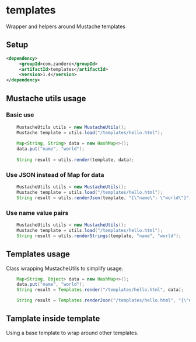 # templates
Wrapper and helpers around Mustache templates 

## Setup
```xml
<dependency>      
     <groupId>com.zandero</groupId>      
     <artifactId>templates</artifactId>      
     <version>1.4</version>      
</dependency>
```

## Mustache utils usage

### Basic use
```java
    MustacheUtils utils = new MustacheUtils();
    Mustache template = utils.load("/templates/hello.html");
    
    Map<String, String> data = new HashMap<>();
    data.put("name", "world");
    
    String result = utils.render(template, data);
```

### Use JSON instead of Map for data
```java
    MustacheUtils utils = new MustacheUtils();
    Mustache template = utils.load("/templates/hello.html");
    String result = utils.renderJson(template, "{\"name\": \"world\"}");
```

### Use name value pairs
```java
    MustacheUtils utils = new MustacheUtils();
    Mustache template = utils.load("/templates/hello.html");
    String result = utils.renderStrings(template, "name", "world");
```

## Templates usage
Class wrapping MustacheUtils to simplify usage.

```java
    Map<String, Object> data = new HashMap<>();
    data.put("name", "world");
    String result = Templates.render("/templates/hello.html", data);
```

```java
    String result = Templates.renderJson("/templates/hello.html", "{\"name\": \"world\"}");
```

## Tamplate inside template
Using a base template to wrap around other templates.